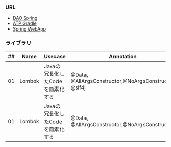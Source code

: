 ### URL
- [DAO Spring](https://docs.spring.io/spring-framework/docs/current/reference/html/data-access.html#dao)
- [ATP Gradle](https://blogs.oracle.com/developers/post/connecting-to-oracle-autonomous-database-via-jdbc)
- [Spring WebApp](https://itmaroblog.com/webapplication-java-spring_5/)

### ライブラリ

| ## |  Name  | Usecase | Annotation |
| -- | ------ | ------- |------------|
| 01 | Lombok | Javaの冗長化したCodeを簡素化する| @Data, @AllArgsConstructor,@NoArgsConstructor, @slf4j|
| 01 | Lombok | Javaの冗長化したCodeを簡素化する| @Data, @AllArgsConstructor,@NoArgsConstructor|
